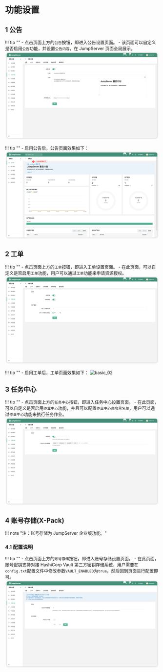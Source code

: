# 功能设置

## 1 公告
!!! tip ""
    - 点击页面上方的`公告`按钮，即进入公告设置页面。
    - 该页面可以自定义是否启用`公告`功能，并设置`公告内容`，在 JumpServer 页面全局展示。
![fanction_01](../../img/fanction01.png)

!!! tip ""
    - 启用公告后，公告页面效果如下：
![basic_05](../../img/basic_05.png)

## 2 工单
!!! tip ""
    - 点击页面上方的`工单`按钮，即进入工单设置页面。
    - 在此页面，可以自定义是否启用`工单`功能，用户可以通过`工单`功能来申请资源授权。
![fanction_02](../../img/fanction02.png)

!!! tip ""
    - 启用工单后，工单页面效果如下：
![basic_02](../../img/basic_02.png)

## 3 任务中心
!!! tip ""
    - 点击页面上方的`任务中心`按钮，即进入任务中心设置页面。
    - 在此页面，可以自定义是否启用`作业中心`功能，并且可以配置`作业中心命令黑名单`，用户可以通过`作业中心`功能来执行任务作业。
![fanction_03](../../img/fanction03.png)

## 4 账号存储(X-Pack)
!!! note "注：账号存储为 JumpServer 企业版功能。"

### 4.1 配置说明
!!! tip ""
    - 点击页面上方的`账号存储`按钮，即进入账号存储设置页面。
    - 在此页面，账号密钥支持对接 HashiCorp Vault 第三方密钥存储系统，用户需要在`config.txt`配置文件中修改参数`VAULT_ENABLED`为`true`，然后回到页面进行配置即可。
![fanction_04](../../img/fanction04.png)
